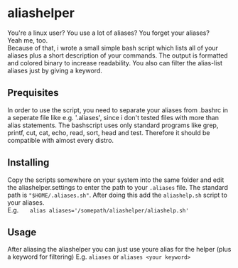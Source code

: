 # aliashelper
You're a linux user? You use a lot of aliases? You forget your aliases? <br>
Yeah me, too. <br>
Because of that, i wrote a small simple bash script which lists all
of your aliases plus a short description of your commands. The output
is formatted and colored binary to increase readability. You also can
filter the alias-list aliases just by giving a keyword.

## Prequisites
In order to use the script, you need to separate your aliases from .bashrc in
a seperate file like e.g. '.aliases', since i don't tested files with more than
alias statements. The bashscript uses only standard programs like grep, printf,
cut, cat, echo, read, sort, head and test. Therefore it should be compatible with
almost every distro.

## Installing
Copy the scripts somewhere on your system into the same folder and edit the
aliashelper.settings to enter the path to your `.aliases` file. The standard
path is `"$HOME/.aliases.sh"`. After doing this add the `aliashelp.sh` script
to your aliases.<br> E.g.
```    alias aliases='/somepath/aliashelper/aliashelp.sh'     ```


## Usage
After aliasing the aliashelper you can just use youre alias for the helper (plus a keyword for filtering)
E.g. ```aliases``` or ```aliases <your keyword>```
